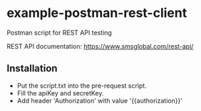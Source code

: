 # example-postman-rest-client

Postman script for REST API testing

REST API documentation: https://www.smsglobal.com/rest-api/

## Installation

- Put the script.txt into the pre-request script.
- Fill the apiKey and secretKey.
- Add header 'Authorization' with value '{{authorization}}'
